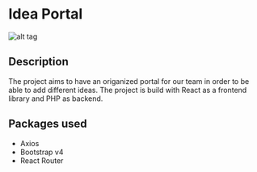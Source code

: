 # Idea Portal

![alt tag](https://firebasestorage.googleapis.com/v0/b/wanderkit-b1e55.appspot.com/o/Idea.png?alt=media&token=639a61ba-e8bd-49cb-88c4-80362ccb4a14)


## Description 
The project aims to have an origanized portal for our team in order to be able to add different ideas. The project is build with React as a frontend library and PHP as backend. 


## Packages used  
- Axios
- Bootstrap v4
- React Router
